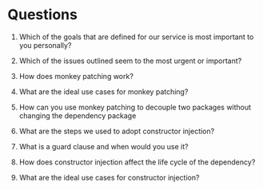 # Questions

1. Which of the goals that are defined for our service is most important to you personally?
2. Which of the issues outlined seem to the most urgent or important?

3. How does monkey patching work?
4. What are the ideal use cases for monkey patching?
5. How can you use monkey patching to decouple two packages without changing the dependency package  

6. What are the steps we used to adopt constructor injection?
7. What is a guard clause and when would you use it?
8. How does constructor injection affect the life cycle of the dependency?
9. What are the ideal use cases for constructor injection?

